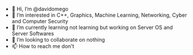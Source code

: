 - 👋 Hi, I’m @davidomego
- 👀 I’m interested in C++, Graphics, Machine Learning, Networking, Cyber and Computer Security
- 🌱 I’m currently learning not learning but working on Server OS and Server Softwares
- 💞️ I’m looking to collaborate on nothing
- 📫 How to reach me don't

<!---
davidomego/davidomego is a ✨ special ✨ repository because its `README.md` (this file) appears on your GitHub profile.
You can click the Preview link to take a look at your changes.
--->
